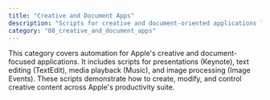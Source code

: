 ```yaml
---
title: "Creative and Document Apps"
description: "Scripts for creative and document-oriented applications like Keynote, TextEdit, Music, and image manipulation tools."
category: "08_creative_and_document_apps"
---
```


This category covers automation for Apple's creative and document-focused applications. It includes scripts for presentations (Keynote), text editing (TextEdit), media playback (Music), and image processing (Image Events). These scripts demonstrate how to create, modify, and control creative content across Apple's productivity suite.